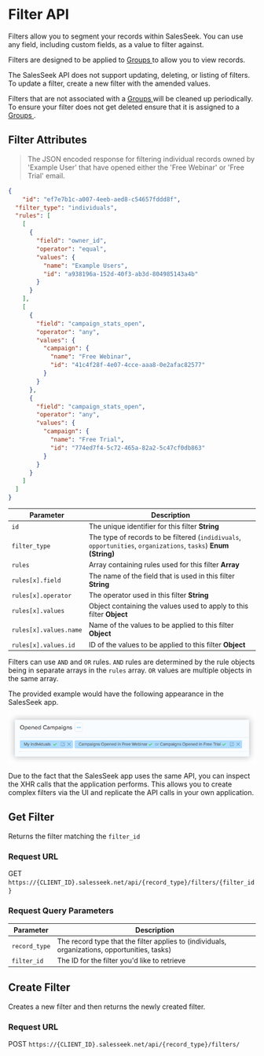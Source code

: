 # Filter API

Filters allow you to segment your records within SalesSeek. You can use any field, including custom fields, as a value to filter against. 

<div class="wrap">
  <p class="flash info">
    Filters are designed to be applied to <a href="#groups-api"> Groups </a> to allow you to view records.
  </p>
</div>

<div class="wrap">
  <p class="flash info">
    The SalesSeek API does not support updating, deleting, or listing of filters. To update a filter, create a new filter with the amended values.
  </p>
</div>

<div class="wrap">
  <p class="flash warn">
  	Filters that are not associated with a <a href="#groups-api"> Groups </a> will be cleaned up periodically. To ensure your filter does not get deleted ensure that it is assigned to a <a href="#groups-api"> Groups </a>.
  </p>
</div>

## Filter Attributes

> The JSON encoded response for filtering individual records owned by 'Example User' that have opened either the 'Free Webinar' or 'Free Trial' email.

```json
{
	"id": "ef7e7b1c-a007-4eeb-aed8-c54657fddd8f",
  "filter_type": "individuals",
  "rules": [
    [
      {
        "field": "owner_id",
        "operator": "equal",
        "values": {
          "name": "Example Users",
          "id": "a938196a-152d-40f3-ab3d-804985143a4b"
        }
      }
    ],
    [
      {
        "field": "campaign_stats_open",
        "operator": "any",
        "values": {
          "campaign": {
            "name": "Free Webinar",
            "id": "41c4f28f-4e07-4cce-aaa8-0e2afac82577"
          }
        }
      },
      {
        "field": "campaign_stats_open",
        "operator": "any",
        "values": {
          "campaign": {
            "name": "Free Trial",
            "id": "774ed7f4-5c72-465a-82a2-5c47cf0db863"
          }
        }
      }
    ]
  ]
}
```

Parameter |  Description
--------- | ------- 
`id`      | The unique identifier for this filter **String**
`filter_type` | The type of records to be filtered (`indidivuals`, `opportunities`, `organizations`, `tasks`) **Enum (String)**
`rules` | Array containing rules used for this filter **Array**
`rules[x].field` | The name of the field that is used in this filter **String**
`rules[x].operator` | The operator used in this filter **String**
`rules[x].values` | Object containing the values used to apply to this filter **Object**
`rules[x].values.name` | Name of the values to be applied to this filter **Object**
`rules[x].values.id` | ID of the values to be applied to this filter **Object**

Filters can use `AND` and `OR` rules. `AND` rules are determined by the rule objects being in separate arrays in the `rules` array. `OR` values are multiple objects in the same array. 

The provided example would have the following appearance in the SalesSeek app.

![Filter Example](../images/filter-example.png "Filter Example")

<div class="wrap">
  <p class="flash info">
    Due to the fact that the SalesSeek app uses the same API, you can inspect the XHR calls that the application performs. This allows you to create complex filters via the UI and replicate the API calls in your own application.
  </p>
</div>

## Get Filter

Returns the filter matching the `filter_id`

### Request URL

<span class='verb get'>GET</span> `https://{CLIENT_ID}.salesseek.net/api/{record_type}/filters/{filter_id}`

### Request Query Parameters

Parameter |  Description
--------- | ------- 
`record_type` | The record type that the filter applies to (individuals, organizations, opportunities, tasks) 
`filter_id` | The ID for the filter you'd like to retrieve


## Create Filter

Creates a new filter and then returns the newly created filter.

### Request URL

<span class='verb post'>POST</span> `https://{CLIENT_ID}.salesseek.net/api/{record_type}/filters/`


